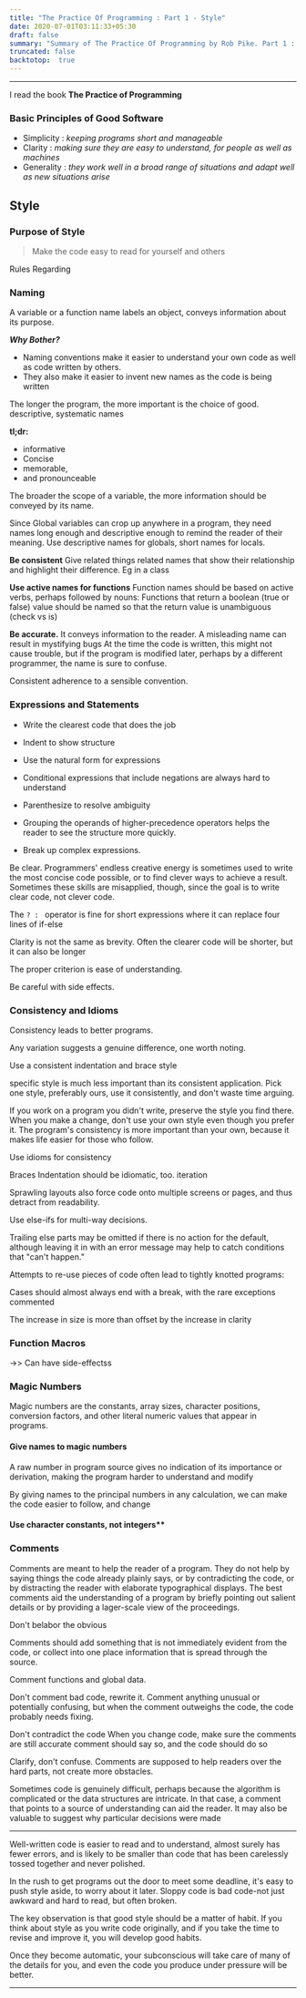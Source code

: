 ```yaml
---
title: "The Practice Of Programming : Part 1 - Style"
date: 2020-07-01T03:11:33+05:30
draft: false
summary: "Summary of The Practice Of Programming by Rob Pike. Part 1 : Style"
truncated: false
backtotop:  true
---
```

---

I read the book **The Practice of Programming**

### Basic Principles of Good Software

- Simplicity : *keeping programs short and manageable*
- Clarity : *making sure they are easy to understand, for people as well as machines*
- Generality : *they work well in a broad range of situations and adapt well as new situations arise*

## Style

### Purpose of Style

> Make the code easy to read for yourself and others

Rules Regarding

### Naming

A variable or a function name labels an object, conveys information about its purpose.

***Why Bother?***

- Naming conventions make it easier to understand your own code as well as code written by others.
- They also make it easier to invent new names as the code is being written

The longer the program, the more important is the choice of good. descriptive, systematic names

**tl;dr:**

- informative
- Concise
- memorable,
- and pronounceable

The broader the scope of a variable, the more information should be conveyed by its name.

Since Global variables can crop up anywhere in a program, they need names long enough and
descriptive enough to remind the reader of their meaning.
Use descriptive names for globals, short names for locals.

**Be consistent**
Give related things related names that show their relationship and highlight
their difference. Eg in a class

**Use active names for functions**
Function names should be based on active verbs, perhaps followed by nouns:
Functions that return a boolean (true or false) value should be named so that the return
value is unambiguous (check vs is)

**Be accurate.**
It conveys information to the reader. A misleading name can result in mystifying bugs
At the time the code is written, this might not cause trouble, but if the program is modified later, perhaps by a different programmer,
the name is sure to confuse.

Consistent adherence to a sensible convention.

### Expressions and Statements

- Write the clearest code that does the job

- Indent to show structure

- Use the natural form for expressions

- Conditional expressions that include negations are always hard to understand

- Parenthesize to resolve ambiguity

- Grouping the operands of higher-precedence operators helps the reader to see the structure more quickly.

- Break up complex expressions.

Be clear. Programmers' endless creative energy is sometimes used to write the most
concise code possible, or to find clever ways to achieve a result. Sometimes these
skills are misapplied, though, since the goal is to write clear code, not clever code.

The `? : ` operator is fine for short expressions where it can replace four lines of if-else

Clarity is not the same as brevity. Often the clearer code will be shorter, but it can also be longer

The proper criterion is ease of understanding.

Be careful with side effects.

### Consistency and Idioms

Consistency leads to better programs.

Any variation suggests a genuine difference, one worth noting.

Use a consistent indentation and brace style

specific style is much less important than its consistent application. Pick one style,
preferably ours, use it consistently, and don't waste time arguing.

If you work on a program you didn't write, preserve the style you find
there. When you make a change, don't use your own style even though you prefer it.
The program's consistency is more important than your own, because it makes life
easier for those who follow.

Use idioms for consistency

Braces
Indentation should be idiomatic, too.
iteration

Sprawling layouts also force code onto multiple screens or pages, and thus detract
from readability.

Use else-ifs for multi-way decisions.

Trailing else parts may be omitted if there is no action for the
default, although leaving it in with an error message may help to catch conditions that
"can't happen."

Attempts to re-use pieces of code often lead to tightly knotted programs:

Cases should almost always end with a break, with the rare exceptions commented

The increase in size is more than offset by the increase in clarity

### Function Macros

->> Can have side-effectss

### Magic Numbers

Magic numbers are the constants, array sizes, character positions, conversion factors,
and other literal numeric values that appear in programs.

#### Give names to magic numbers

A raw number in program source gives no indication of its importance or derivation, making the program harder to understand and modify

By giving names to the principal numbers in any calculation, we can make the
code easier to follow, and change

#### Use character constants, not integers**

### Comments

Comments are meant to help the reader of a program. They do not help by saying
things the code already plainly says, or by contradicting the code, or by distracting the
reader with elaborate typographical displays. The best comments aid the understanding
of a program by briefly pointing out salient details or by providing a lager-scale
view of the proceedings.

Don't belabor the obvious

Comments should add something that is not immediately evident from the code,
or collect into one place information that is spread through the source.

Comment functions and global data.

Don't comment bad code, rewrite it.
Comment anything unusual or potentially confusing, but when the comment outweighs the code, the code probably needs fixing.

Don't contradict the code
When you change code, make sure the comments are still accurate
comment should say so, and the code should do so

Clarify, don't confuse. Comments are supposed to help readers over the hard parts,
not create more obstacles.

Sometimes code is genuinely difficult, perhaps because the algorithm is complicated
or the data structures are intricate. In that case, a comment that points to a
source of understanding can aid the reader. It may also be valuable to suggest why
particular decisions were made

------------------------

Well-written code is easier to read and to understand, almost
surely has fewer errors, and is likely to be smaller than code that has been carelessly
tossed together and never polished.


In the rush to get programs out the door to meet some deadline, it's easy to push style aside, to worry about it later.
Sloppy code is bad code-not just awkward and hard to read, but often broken.

The key observation is that good style should be a matter of habit. If you think
about style as you write code originally, and if you take the time to revise and
improve it, you will develop good habits.

Once they become automatic, your subconscious
will take care of many of the details for you, and even the code you produce
under pressure will be better.

------------------------
